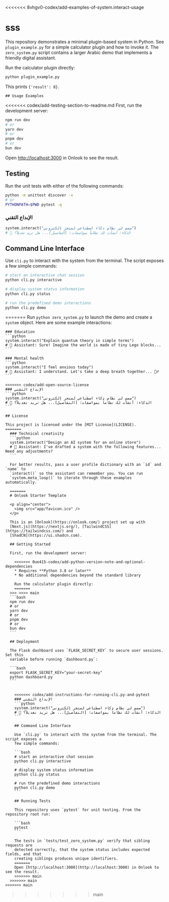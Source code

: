   <<<<<<< 8vhgv0-codex/add-examples-of-system.interact-usage
  # sss

  This repository demonstrates a minimal plugin-based system in Python. See `plugin_example.py` for a simple calculator plugin and how to invoke it. The `zero_system.py` script contains a larger Arabic demo that implements a friendly digital assistant.

  Run the calculator plugin directly:
  ```bash
  python plugin_example.py
  ```
  This prints `{'result': 8}`.

    ## Usage Examples

  <<<<<<< codex/add-testing-section-to-readme.md
  First, run the development server:
  ```bash
  npm run dev
  # or
  yarn dev
  # or
  pnpm dev
  # or
  bun dev
  ```

  Open [http://localhost:3000](http://localhost:3000) in Onlook to see the result.

  ## Testing

  Run the unit tests with either of the following commands:

  ```bash
  python -m unittest discover -v
  # or
  PYTHONPATH=$PWD pytest -q
  ```

  ### الإبداع التقني
  ```python
  system.interact("صمم لي نظام ذكاء اصطناعي لمتجر إلكتروني")
  # 🤖 الذكاء: أنشأت لك نظاماً بمواصفات: [التفاصيل]... هل تريد تعديلاً؟
  ```

  ## Command Line Interface

  Use `cli.py` to interact with the system from the terminal. The script exposes a
  few simple commands:

  ```bash
  # start an interactive chat session
  python cli.py interactive

  # display system status information
  python cli.py status

  # run the predefined demo interactions
  python cli.py demo
  ```
  =======
    Run `python zero_system.py` to launch the demo and create a `system` object. Here are some example interactions:

    ### Education
    ```python
    system.interact("Explain quantum theory in simple terms")
    # 🤖 Assistant: Sure! Imagine the world is made of tiny Lego blocks...
    ```

    ### Mental health
    ```python
    system.interact("I feel anxious today")
    # 🤖 Assistant: I understand. Let's take a deep breath together... 💆‍♂️
    ```

    <<<<<<< codex/add-open-source-license
    ### الإبداع التقني
    ```python
    system.interact("صمم لي نظام ذكاء اصطناعي لمتجر إلكتروني")
    # 🤖 الذكاء: أنشأت لك نظاماً بمواصفات: [التفاصيل]... هل تريد تعديلاً؟
    ```

    ## License

    This project is licensed under the [MIT License](LICENSE).
    =======
      ### Technical creativity
      ```python
      system.interact("Design an AI system for an online store")
      # 🤖 Assistant: I've drafted a system with the following features... Need any adjustments?
      ```

      For better results, pass a user profile dictionary with an `id` and `name` to
      `interact()` so the assistant can remember you. You can run
      `system.meta_loop()` to iterate through these examples automatically.

      =======
      # Onlook Starter Template

      <p align="center">
        <img src="app/favicon.ico" />
      </p>

      This is an [Onlook](https://onlook.com/) project set up with
      [Next.js](https://nextjs.org/), [TailwindCSS](https://tailwindcss.com/) and
      [ShadCN](https://ui.shadcn.com).

      ## Getting Started

      First, run the development server:

        <<<<<<< 0ue415-codex/add-python-version-note-and-optional-dependencies
        * Requires **Python 3.8 or later**
        * No additional dependencies beyond the standard library

        Run the calculator plugin directly:
        =======
      >>> >>>> main
      ```bash
      npm run dev
      # or
      yarn dev
      # or
      pnpm dev
      # or
      bun dev
      ```

      ## Deployment

      The Flask dashboard uses `FLASK_SECRET_KEY` to secure user sessions. Set this
      variable before running `dashboard.py`:

      ```bash
      export FLASK_SECRET_KEY="your-secret-key"
      python dashboard.py
      ```


        <<<<<<< codex/add-instructions-for-running-cli.py-and-pytest
        ### الإبداع التقني
        ```python
        system.interact("صمم لي نظام ذكاء اصطناعي لمتجر إلكتروني")
        # 🤖 الذكاء: أنشأت لك نظاماً بمواصفات: [التفاصيل]... هل تريد تعديلاً؟
        ```

        ## Command Line Interface

        Use `cli.py` to interact with the system from the terminal. The script exposes a
        few simple commands:

        ```bash
        # start an interactive chat session
        python cli.py interactive

        # display system status information
        python cli.py status

        # run the predefined demo interactions
        python cli.py demo
        ```

        ## Running Tests

        This repository uses `pytest` for unit testing. From the repository root run:

        ```bash
        pytest
        ```

        The tests in `tests/test_zero_system.py` verify that sibling requests are
        detected correctly, that the system status includes expected fields, and that
        creating siblings produces unique identifiers.
        =======
        Open [http://localhost:3000](http://localhost:3000) in Onlook to see the result.
        >>>>>>> main
      >>>>>>> main
    >>>>>>> main
  >>>>>>> main
